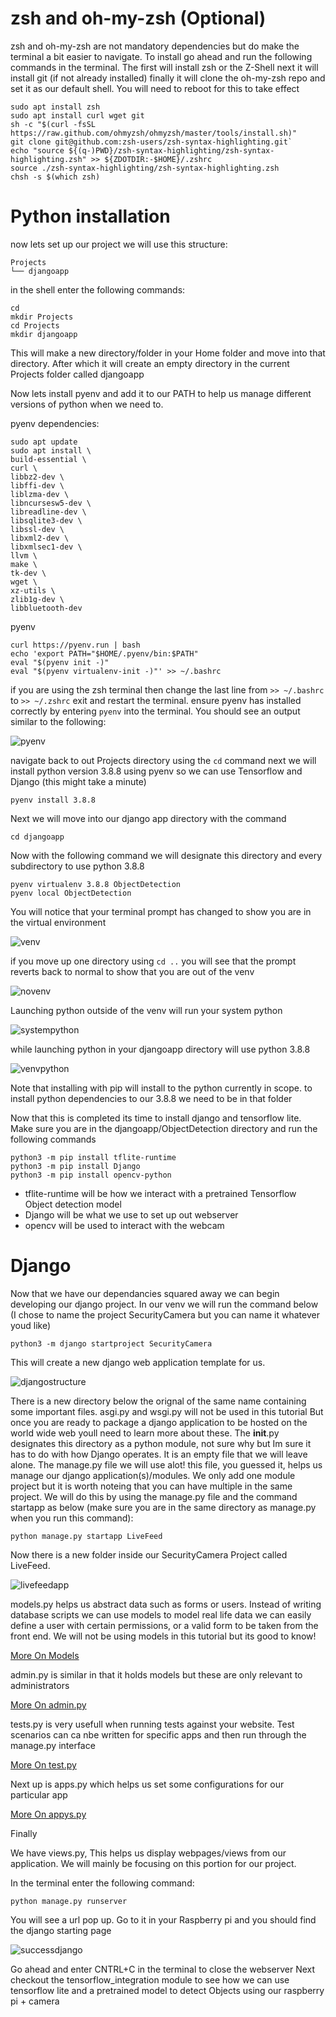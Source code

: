 # zsh and oh-my-zsh (Optional)

zsh and oh-my-zsh are not mandatory dependencies but do make the terminal a bit easier to navigate.
To install go ahead and run the following commands in the terminal.
The first will install zsh or the Z-Shell
next it will install git (if not already installed)
finally it will clone the oh-my-zsh repo and set it as our default shell.
You will need to reboot for this to take effect

```
sudo apt install zsh
sudo apt install curl wget git
sh -c "$(curl -fsSL https://raw.github.com/ohmyzsh/ohmyzsh/master/tools/install.sh)"
git clone git@github.com:zsh-users/zsh-syntax-highlighting.git`
echo "source ${(q-)PWD}/zsh-syntax-highlighting/zsh-syntax-highlighting.zsh" >> ${ZDOTDIR:-$HOME}/.zshrc
source ./zsh-syntax-highlighting/zsh-syntax-highlighting.zsh
chsh -s $(which zsh)
```

# Python installation
now lets set up our project we will use this structure:
```
Projects
└── djangoapp
```
in the shell enter the following commands:
```
cd
mkdir Projects
cd Projects
mkdir djangoapp
```
This will make a new directory/folder in your Home folder and move into that directory. After which it will
create an empty directory in the current Projects folder called djangoapp


Now lets install pyenv and add it to our PATH to help us manage different versions of python when we need to.

pyenv dependencies:
```
sudo apt update
sudo apt install \
build-essential \
curl \
libbz2-dev \
libffi-dev \
liblzma-dev \
libncursesw5-dev \
libreadline-dev \
libsqlite3-dev \
libssl-dev \
libxml2-dev \
libxmlsec1-dev \
llvm \
make \
tk-dev \
wget \
xz-utils \
zlib1g-dev \
libbluetooth-dev
```
pyenv
```
curl https://pyenv.run | bash
echo 'export PATH="$HOME/.pyenv/bin:$PATH"
eval "$(pyenv init -)"
eval "$(pyenv virtualenv-init -)"' >> ~/.bashrc 
```
if you are using the zsh terminal then change the last line from `>> ~/.bashrc` to `>> ~/.zshrc`
exit and restart the terminal.
ensure pyenv has installed correctly by entering
`pyenv`
into the terminal. You should see an output similar to the following:

![pyenv](../static/pyenvoutput.png)

navigate back to out Projects directory using the `cd` command
next we will install python version 3.8.8 using pyenv so we can use Tensorflow and Django (this might take a minute)

`pyenv install 3.8.8`

Next we will move into our django app directory with the command

`cd djangoapp`

Now with the following command we will designate this directory and every subdirectory to use python 3.8.8
```
pyenv virtualenv 3.8.8 ObjectDetection
pyenv local ObjectDetection
```
You will notice that your terminal prompt has changed to show you are in the virtual environment

![venv](../static/venv.png)

if you move up one directory using `cd ..` you will see that the prompt reverts back to normal to show that you are out of the venv

![novenv](../static/novenv.png)

Launching python outside of the venv will run your system python

![systempython](../static/systempython.png)

while launching python in your djangoapp directory will use python 3.8.8

![venvpython](../static/venvpython.png)

Note that installing with pip will install to the python currently in scope.
to install python dependencies to our 3.8.8 we need to be in that folder

Now that this is completed its time to install django and tensorflow lite.
Make sure you are in the djangoapp/ObjectDetection directory and run the following commands
```
python3 -m pip install tflite-runtime
python3 -m pip install Django
python3 -m pip install opencv-python
```

- tflite-runtime will be how we interact with a pretrained Tensorflow Object detection model
- Django will be what we use to set up out webserver
- opencv will be used to interact with the webcam


# Django
Now that we have our dependancies squared away we can begin developing our django project.
In our venv we will run the command below (I chose to name the project SecurityCamera but you can name it whatever youd like)

`python3 -m django startproject SecurityCamera`

This will create a new django web application template for us.

![djangostructure](../static/djangostructure.png)

There is a new directory below the orignal of the same name containing some important files.
asgi.py and wsgi.py will not be used in this tutorial But once you are ready to package a django application to be hosted on 
the world wide web youll need to learn more about these.
The __init__.py designates this directory as a python module, not sure why but Im sure it has to do with how Django operates.
It is an empty file that we will leave alone. The manage.py file we will use alot! this file, you guessed it, helps us manage our django application(s)/modules. We only add one module project but it is worth noteing that you can have multiple in the same project.
We will do this by using the manage.py file and the command startapp as below (make sure you are in the same directory as manage.py when you run this command):

`python manage.py startapp LiveFeed`

Now there is a new folder inside our SecurityCamera Project called LiveFeed.

![livefeedapp](../static/livefeedapp.png)

models.py helps us abstract data such as forms or users. Instead of writing database scripts we can use models to model real life data
we can easily define a user with certain permissions, or a valid form to be taken from the front end. We will not be using models in this tutorial
but its good to know!

[More On Models](https://docs.djangoproject.com/en/4.0/topics/db/models/)

admin.py is similar in that it holds models but these are only relevant to administrators

[More On admin.py](https://docs.djangoproject.com/en/4.0/ref/contrib/admin/)

tests.py is very usefull when running tests against your website. Test scenarios can ca nbe written for specific apps
and then run through the manage.py interface

[More On test.py](https://docs.djangoproject.com/en/4.0/topics/testing/overview/)

Next up is apps.py which helps us set some configurations for our particular app

[More On appys.py](https://docs.djangoproject.com/en/4.1/ref/applications/#application-configuration)

Finally 

We have views.py, This helps us display webpages/views from our application. We will mainly be focusing on this portion for our project.

In the terminal enter the following command:

`python manage.py runserver`

You will see a url pop up. Go to it in your Raspberry pi and you should find the django starting page

![successdjango](../static/successdjango.png)

Go ahead and enter CNTRL+C in the terminal to close the webserver
Next checkout the tensorflow_integration module to see how we can use tensorflow lite and a pretrained model
to detect Objects using our raspberry pi + camera
